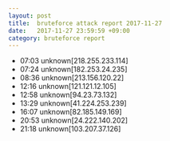 ```yaml
---
layout: post
title:  bruteforce attack report 2017-11-27
date:   2017-11-27 23:59:59 +09:00
category: bruteforce report
---
```


* 07:03 unknown[218.255.233.114]
* 07:24 unknown[182.253.24.235]
* 08:36 unknown[213.156.120.22]
* 12:16 unknown[121.121.12.105]
* 12:58 unknown[94.23.73.132]
* 13:29 unknown[41.224.253.239]
* 16:07 unknown[82.185.149.169]
* 20:53 unknown[24.222.140.202]
* 21:18 unknown[103.207.37.126]
